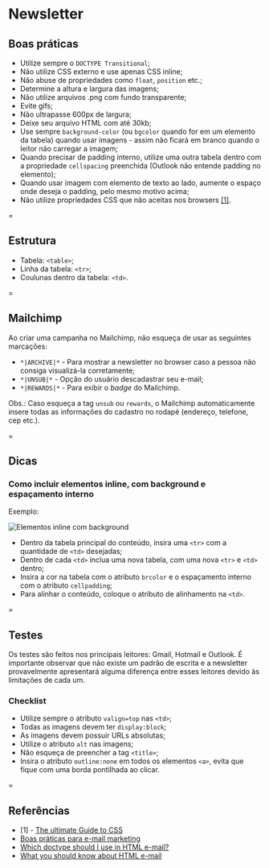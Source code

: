 # Newsletter

## Boas práticas
* Utilize sempre o `DOCTYPE Transitional`;
* Não utilize CSS externo e use apenas CSS inline;
* Não abuse de propriedades como `float`, `position` etc.;
* Determine a altura e largura das imagens;
* Não utilize arquivos .png com fundo transparente;
* Evite gifs;
* Não ultrapasse 600px de largura;
* Deixe seu arquivo HTML com até 30kb;
* Use sempre `background-color` (ou `bgcolor` quando for em um elemento da tabela) quando usar imagens - assim não ficará em branco quando o leitor não carregar a imagem;
* Quando precisar de padding interno, utilize uma outra tabela dentro com a propriedade `cellspacing` preenchida (Outlook não entende padding no elemento);
* Quando usar imagem com elemento de texto ao lado, aumente o espaço onde deseja o padding, pelo mesmo motivo acima;
* Não utilize propriedades CSS que não aceitas nos browsers [[1]](#newsletter1).

=

## Estrutura

* Tabela: `<table>`;
* Linha da tabela: `<tr>`;
* Coulunas dentro da tabela: `<td>`.

=

## Mailchimp
Ao criar uma campanha no Mailchimp, não esqueça de usar as seguintes marcações:

* `*|ARCHIVE|*` - Para mostrar a newsletter no browser caso a pessoa não consiga visualizá-la corretamente;
* `*|UNSUB|*` - Opção do usuário descadastrar seu e-mail;
* `*|REWARDS|*` - Para exibir o _badge_ do Mailchimp.

Obs.: Caso esqueça a tag `unsub` ou `rewards`, o Mailchimp automaticamente insere todas as informações do cadastro no rodapé (endereço, telefone, cep etc.).

=

## Dicas

### Como incluir elementos inline, com background e espaçamento interno

Exemplo: 

![Elementos inline com background](http://lab.a2comunicacao.com.br/metodologia/newsletter_01.png)

* Dentro da tabela principal do conteúdo, insira uma `<tr>` com a quantidade de `<td>` desejadas;
* Dentro de cada `<td>` inclua uma nova tabela, com uma nova `<tr>` e `<td>` dentro;
* Insira a cor na tabela com o atributo `brcolor` e o espaçamento interno com o atributo `cellpadding`;
* Para alinhar o conteúdo, coloque o atributo de alinhamento na `<td>`.

=

## Testes
Os testes são feitos nos principais leitores: Gmail, Hotmail e Outlook. É importante observar que não existe um padrão de escrita e a newsletter provavelmente apresentará alguma diferença entre esses leitores devido às limitações de cada um.

### Checklist
* Utilize sempre o atributo `valign=top` nas `<td>`;
* Todas as imagens devem ter `display:block`;
* As imagens devem possuir URLs absolutas;
* Utilize o atributo `alt` nas imagens;
* Não esqueça de preencher a tag `<title>`;
* Insira o atributo `outline:none` em todos os elementos `<a>`, evita que fique com uma borda pontilhada ao clicar.

=

## Referências
* [<a name="newsletter1"></a>1] - [The ultimate Guide to CSS](http://www.campaignmonitor.com/css/)
* [Boas práticas para e-mail marketing](http://tableless.com.br/boas-praticas-para-e-mail-marketing/#.UgEIxlOAFFR)
* [Which doctype should I use in HTML e-mail?](http://www.campaignmonitor.com/blog/post/3317/correct-doctype-to-use-in-html-email/)
* [What you should know about HTML e-mail](http://hub.tutsplus.com/tutorials/what-you-should-know-about-html-email--webdesign-12908)



